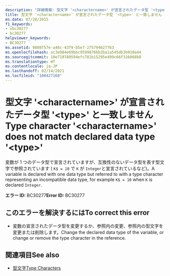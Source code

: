 ```yaml
---
description: "詳細情報: 型文字 '<charactername>' が宣言されたデータ型 '<type>' と一致しません"
title: 型文字 '<charactername>' が宣言されたデータ型 '<type>' と一致しません
ms.date: 07/20/2015
f1_keywords:
- vbc30277
- bc30277
helpviewer_keywords:
- BC30277
ms.assetid: 9808f57e-a46c-43f9-b5e7-275794627763
ms.openlocfilehash: ac3e984e69bbc9599076bb2ba1a545db3b910a44
ms.sourcegitcommit: 10e719780594efc781b15295e499c66f316068b8
ms.translationtype: HT
ms.contentlocale: ja-JP
ms.lasthandoff: 02/14/2021
ms.locfileid: "100427168"
---
```

# <a name="type-character-charactername-does-not-match-declared-data-type-type"></a><span data-ttu-id="043e8-103">型文字 '\<charactername>' が宣言されたデータ型 '\<type>' と一致しません</span><span class="sxs-lookup"><span data-stu-id="043e8-103">Type character '\<charactername>' does not match declared data type '\<type>'</span></span>

<span data-ttu-id="043e8-104">変数が 1 つのデータ型で宣言されていますが、互換性のないデータ型を表す型文字で参照されています ( `K$ = 10` で `K` が `Integer`と宣言されているなど)。</span><span class="sxs-lookup"><span data-stu-id="043e8-104">A variable is declared with one data type but referred to with a type character representing an incompatible data type, for example `K$ = 10` when `K` is declared `Integer`.</span></span>  
  
 <span data-ttu-id="043e8-105">**エラー ID:** BC30277</span><span class="sxs-lookup"><span data-stu-id="043e8-105">**Error ID:** BC30277</span></span>  
  
## <a name="to-correct-this-error"></a><span data-ttu-id="043e8-106">このエラーを解決するには</span><span class="sxs-lookup"><span data-stu-id="043e8-106">To correct this error</span></span>  
  
- <span data-ttu-id="043e8-107">変数の宣言されたデータ型を変更するか、参照内の変更、参照内の型文字を変更または削除します。</span><span class="sxs-lookup"><span data-stu-id="043e8-107">Change the declared data type of the variable, or change or remove the type character in the reference.</span></span>  
  
## <a name="see-also"></a><span data-ttu-id="043e8-108">関連項目</span><span class="sxs-lookup"><span data-stu-id="043e8-108">See also</span></span>

- [<span data-ttu-id="043e8-109">型文字</span><span class="sxs-lookup"><span data-stu-id="043e8-109">Type Characters</span></span>](../programming-guide/language-features/data-types/type-characters.md)
